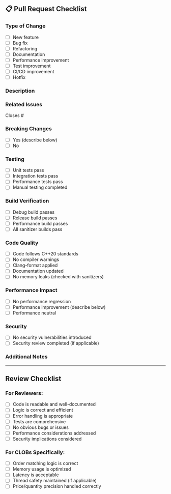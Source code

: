 ## 📋 Pull Request Checklist

### **Type of Change**
- [ ] New feature
- [ ] Bug fix
- [ ] Refactoring
- [ ] Documentation
- [ ] Performance improvement
- [ ] Test improvement
- [ ] CI/CD improvement
- [ ] Hotfix

### **Description**
<!-- Describe your changes in detail -->

### **Related Issues**
<!-- Link to any related issues -->
Closes #

### **Breaking Changes**
- [ ] Yes (describe below)
- [ ] No

<!-- If yes, describe the breaking changes -->

### **Testing**
- [ ] Unit tests pass
- [ ] Integration tests pass
- [ ] Performance tests pass
- [ ] Manual testing completed

### **Build Verification**
- [ ] Debug build passes
- [ ] Release build passes
- [ ] Performance build passes
- [ ] All sanitizer builds pass

### **Code Quality**
- [ ] Code follows C++20 standards
- [ ] No compiler warnings
- [ ] Clang-format applied
- [ ] Documentation updated
- [ ] No memory leaks (checked with sanitizers)

### **Performance Impact**
- [ ] No performance regression
- [ ] Performance improvement (describe below)
- [ ] Performance neutral

<!-- If performance improvement, describe the changes -->

### **Security**
- [ ] No security vulnerabilities introduced
- [ ] Security review completed (if applicable)

### **Additional Notes**
<!-- Any additional information -->

---

## Review Checklist

### **For Reviewers:**
- [ ] Code is readable and well-documented
- [ ] Logic is correct and efficient
- [ ] Error handling is appropriate
- [ ] Tests are comprehensive
- [ ] No obvious bugs or issues
- [ ] Performance considerations addressed
- [ ] Security implications considered

### **For CLOBs Specifically:**
- [ ] Order matching logic is correct
- [ ] Memory usage is optimized
- [ ] Latency is acceptable
- [ ] Thread safety maintained (if applicable)
- [ ] Price/quantity precision handled correctly 